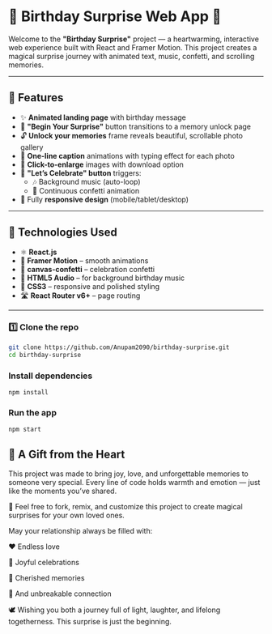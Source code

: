 # 🎉 Birthday Surprise Web App 🎂

Welcome to the **"Birthday Surprise"** project — a heartwarming, interactive web experience built with React and Framer Motion. This project creates a magical surprise journey with animated text, music, confetti, and scrolling memories.

---

## 🌟 Features

- ✨ **Animated landing page** with birthday message
- 🎁 **"Begin Your Surprise"** button transitions to a memory unlock page
- 🔓 **Unlock your memories** frame reveals beautiful, scrollable photo gallery
- 💬 **One-line caption** animations with typing effect for each photo
- 📸 **Click-to-enlarge** images with download option
- 💝 **"Let’s Celebrate" button** triggers:
  - 🎶 Background music (auto-loop)
  - 🎉 Continuous confetti animation
- 📱 Fully **responsive design** (mobile/tablet/desktop)

---

## 🔧 Technologies Used

- ⚛️ **React.js**
- 💫 **Framer Motion** – smooth animations
- 🎉 **canvas-confetti** – celebration confetti
- 🎵 **HTML5 Audio** – for background birthday music
- 🎨 **CSS3** – responsive and polished styling
- 🛣️ **React Router v6+** – page routing

---


### 1️⃣ Clone the repo

```bash
git clone https://github.com/Anupam2090/birthday-surprise.git
cd birthday-surprise

```
### Install dependencies
```
npm install

```
###  Run the app
```
npm start

```
## 🙏 A Gift from the Heart

This project was made to bring joy, love, and unforgettable memories to someone very special. Every line of code holds warmth and emotion — just like the moments you’ve shared.

💌 Feel free to fork, remix, and customize this project to create magical surprises for your own loved ones.

May your relationship always be filled with:

❤️ Endless love

🎉 Joyful celebrations

📸 Cherished memories

🌟 And unbreakable connection

🕊️ Wishing you both a journey full of light, laughter, and lifelong togetherness. This surprise is just the beginning.




